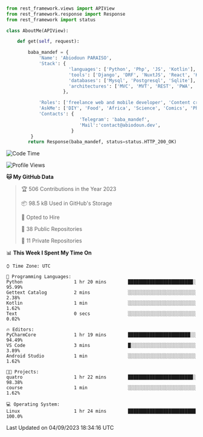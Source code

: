 ###
```python
from rest_framework.views import APIView
from rest_framework.response import Response
from rest_framework import status

class AboutMe(APIView):

    def get(self, request):

        baba_mandef = {
            'Name': 'Abiodoun PARAISO',
            'Stack': {
                       'languages': ['Python', 'Php', 'JS', 'Kotlin'],
                       'tools': ['Django', 'DRF', 'NuxtJS', 'React', 'Kotlin', 'Electron'],
                       'databases': ['Mysql', 'Postgresql', 'Sqlite'],
                       'architectures': ['MVC', 'MVT', 'REST', 'PWA', 'SPA', 'MicroServices']
                     },

            'Roles': ['freelance web and mobile developer', 'Content creator', 'Teacher', 'Mentor'],
            'AskMe': ['DIY', 'Food', 'Africa', 'Science', 'Comics', 'Photography', 'Tech', 'Programming'],
            'Contacts': {
                           'Telegram': 'baba_mandef',
                           'Mail':'contact@abiodoun.dev',
                        }
         }
        return Response(baba_mandef, status=status.HTTP_200_OK)

```                    

<!--START_SECTION:waka-->
![Code Time](http://img.shields.io/badge/Code%20Time-752%20hrs%2019%20mins-blue)

![Profile Views](http://img.shields.io/badge/Profile%20Views-0-blue)

**🐱 My GitHub Data** 

> 🏆 506 Contributions in the Year 2023
 > 
> 📦 98.5 kB Used in GitHub's Storage 
 > 
> 💼 Opted to Hire
 > 
> 📜 38 Public Repositories 
 > 
> 🔑 11 Private Repositories  
 > 
📊 **This Week I Spent My Time On** 

```text
⌚︎ Time Zone: UTC

💬 Programming Languages: 
Python                   1 hr 20 mins        ████████████████████████░   95.99% 
Gettext Catalog          2 mins              ░░░░░░░░░░░░░░░░░░░░░░░░░   2.38% 
Kotlin                   1 min               ░░░░░░░░░░░░░░░░░░░░░░░░░   1.62% 
Text                     0 secs              ░░░░░░░░░░░░░░░░░░░░░░░░░   0.02%

🔥 Editors: 
PyCharmCore              1 hr 19 mins        ███████████████████████░░   94.49% 
VS Code                  3 mins              █░░░░░░░░░░░░░░░░░░░░░░░░   3.89% 
Android Studio           1 min               ░░░░░░░░░░░░░░░░░░░░░░░░░   1.62%

🐱‍💻 Projects: 
quatro                   1 hr 22 mins        ████████████████████████░   98.38% 
course                   1 min               ░░░░░░░░░░░░░░░░░░░░░░░░░   1.62%

💻 Operating System: 
Linux                    1 hr 24 mins        █████████████████████████   100.0%

```


 Last Updated on 04/09/2023 18:34:16 UTC
<!--END_SECTION:waka-->
